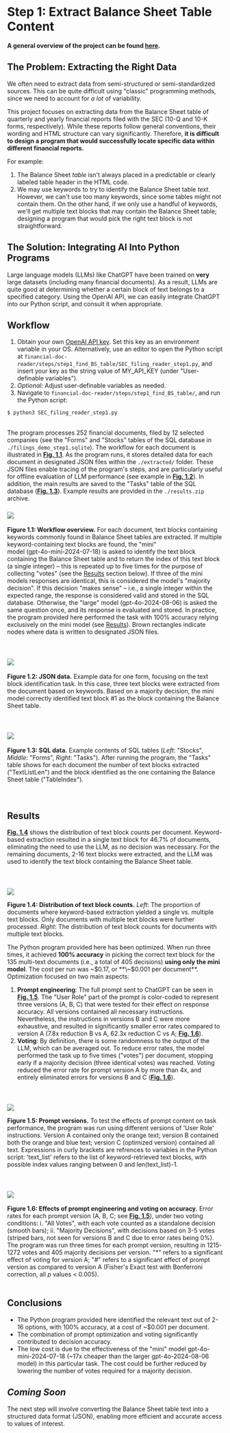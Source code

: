# Step 1: Extract Balance Sheet Table Content

**A general overview of the project can be found [here]((https://github.com/ronihogri/financial-doc-reader/blob/main/README.md)).**

## The Problem: Extracting the Right Data

We often need to extract data from semi-structured or semi-standardized sources. This can be quite difficult using "classic" programming methods, since we need to account for *a lot* of variability.

This project focuses on extracting data from the Balance Sheet table of quarterly and yearly financial reports filed with the SEC (10-Q and 10-K forms, respectively). While these reports follow general conventions, their wording and HTML structure can vary significantly. Therefore, **it is difficult to design a program that would successfully locate specific data within different financial reports.**

For example:

1. The Balance Sheet *table* isn't always placed in a predictable or clearly labeled table header in the HTML code.
2. We may use keywords to try to identify the Balance Sheet table *text*. However, we can't use too many keywords, since some tables might not contain them. On the other hand, if we only use a handful of keywords, we'll get multiple text blocks that may contain the Balance Sheet table; designing a program that would pick the right text block is not straightforward.

## The Solution: Integrating AI Into Python Programs

Large language models (LLMs) like ChatGPT have been trained on **very** large datasets (including many financial documents). As a result, LLMs are quite good at determining whether a certain block of text belongs to a specified category. Using the OpenAI API, we can easily integrate ChatGPT into our Python script, and consult it when appropriate.


## Workflow

1. Obtain your own [OpenAI API key](https://platform.openai.com/docs/quickstart?desktop-os=windows). Set this key as an environment variable in your OS. Alternatively, use an editor to open the Python script at `financial-doc-reader/steps/step1_find_BS_table/SEC_filing_reader_step1.py`, and insert your key as the string value of MY_API_KEY (under "User-definable variables").
2. *Optional*: Adjust user-definable variables as needed.
3. Navigate to `financial-doc-reader/steps/step1_find_BS_table/`, and run the Python script:

```console
$ python3 SEC_filing_reader_step1.py
```
<br>
The program processes 252 financial documents, filed by 12 selected companies (see the "Forms" and "Stocks" tables of the SQL database in <code>./filings_demo_step1.sqlite</code>). The workflow for each document is illustrated in <a href="#figure-1-1" style="white-space: nowrap; font-weight: bold;">Fig. 1.1</a>. As the program runs, it stores detailed data for each document in designated JSON files within the <code>./extracted/</code> folder. These JSON files enable tracing of the program's steps, and are particularly useful for offline evaluation of LLM performance (see example in <a href="#figure-1-2" style="white-space: nowrap; font-weight: bold;">Fig. 1.2</a>). In addition, the main results are saved to the "Tasks" table of the SQL database (<a href="#figure-1-3" style="white-space: nowrap; font-weight: bold;">Fig. 1.3</a>). Example results are provided in the <code>./results.zip</code> archive. 


<br>

### <a id="figure-1-1"></a>
![](https://github.com/ronihogri/financial-doc-reader/blob/main/steps/step1_find_BS_table/images/flow_chart_JSON_reference.png)<br>  
**Figure 1.1: Workflow overview.** For each document, text blocks containing keywords commonly found in Balance Sheet tables are extracted. If multiple keyword-containing text blocks are found, the "mini" <span style="white-space: nowrap;">model (gpt-4o-mini-2024-07-18)</span> is asked to identify the text block containing the Balance Sheet table and to return the index of this text block (a single integer) &ndash; this is repeated up to five times for the purpose of collecting "votes" (see the [Results](https://github.com/ronihogri/financial-doc-reader/blob/main/steps/step1_find_BS_table/README.md#results) section below). If three of the mini models responses are identical, this is considered the model's "majority decision". If this decision "makes sense" &ndash; i.e., a single integer within the expected range, the response is considered valid and stored in the SQL database. Otherwise, the "large" <span style="white-space: nowrap;">model (gpt-4o-2024-08-06)</span> is asked the same question once, and its response is evaluated and stored. In practice, the program provided here performed the task with 100% accuracy relying exclusively on the mini model (see [Results](https://github.com/ronihogri/financial-doc-reader/blob/main/steps/step1_find_BS_table/README.md#results)). Brown rectangles indicate nodes where data is written to designated JSON files.

<br>

### <a id="figure-1-2"></a>
![](https://github.com/ronihogri/financial-doc-reader/blob/main/steps/step1_find_BS_table/images/JSON_example_clipped.png)<br>  
**Figure 1.2: JSON data.** Example data for one form, focusing on the text block identification task. In this case, three text blocks were extracted from the document based on keywords. Based on a majority decision, the mini model correctly identified text block #1 as the block containing the Balance Sheet table. 

<br>

### <a id="figure-1-3"></a>
![](https://github.com/ronihogri/financial-doc-reader/blob/main/steps/step1_find_BS_table/images/SQL_tables_results.png)<br>  
**Figure 1.3: SQL data.** Example contents of SQL tables (*Left*: "Stocks", *Middle*: "Forms", *Right*: "Tasks"). After running the program, the "Tasks" table shows for each document the number of text blocks extracted ("TextListLen") and the block identified as the one containing the Balance Sheet table ("TableIndex").
<br><br>
<br>



## Results

<a href="#figure-1-4" style="font-weight: bold;">Fig. 1.4</a> shows the distribution of text block counts per document. Keyword-based extraction resulted in a single text block for 46.7% of documents, eliminating the need to use the LLM, as no decision was necessary. For the remaining documents, 2-16 text blocks were extracted, and the LLM was used to identify the text block containing the Balance Sheet table. 


<br>

### <a id="figure-1-4"></a>
![](https://github.com/ronihogri/financial-doc-reader/blob/main/steps/step1_find_BS_table/images/text_block_distribution.png)<br>

**Figure 1.4: Distribution of text block counts.** *Left*: The proportion of documents where keyword-based extraction yielded a single vs. multiple text blocks. Only documents with multiple text blocks were further processed. *Right*: The distribution of text block counts for documents with multiple text blocks.
<br>  

The Python program provided here has been optimized. When run three times, it achieved <span style="white-space: nowrap; font-weight: bold;">100% accuracy</span> in picking the correct text block for the 135 multi-text documents (i.e., a total of 405 decisions) **using only the mini model**. The cost per run was \~$0.17, or **\~$0.001 per document**. Optimization focused on two main aspects:

1. **Prompt engineering**: The full prompt sent to ChatGPT can be seen in <a href="#figure-1-5" style="white-space: nowrap; font-weight: bold;">Fig. 1.5</a>. The "User Role" part of the prompt is color-coded to represent three versions (A, B, C) that were tested for their effect on response accuracy. All versions contained all necessary instructions. Nevertheless, the instructions in versions B and C were more exhaustive, and resulted in significantly smaller error rates compared to version A (7.8x reduction B vs A, 62.3x reduction C vs A; <a href="#figure-1-6" style="white-space: nowrap; font-weight: bold;">Fig. 1.6</a>).   
2. **Voting**: By definition, there is some randomness to the output of the LLM, which can be averaged out. To reduce error rates, the model performed the task up to five times ("votes") per document, stopping early if a majority decision (three identical votes) was reached. Voting reduced the error rate for prompt version A by more than 4x, and entirely eliminated errors for versions B and C (<a href="#figure-1-6" style="white-space: nowrap; font-weight: bold;">Fig. 1.6</a>).

<br>

### <a id="figure-1-5"></a>
![](https://github.com/ronihogri/financial-doc-reader/blob/main/steps/step1_find_BS_table/images/prompt_versions.png)
  

**Figure 1.5: Prompt versions.** To test the effects of prompt content on task performance, the program was run using different versions of 'User Role' instructions. Version A contained only the orange text; version B contained both the orange and blue text; version C (optimized version) contained all text. Expressions in curly brackets are refrences to variables in the Python script: 'text_list' refers to the list of keyword-retrieved text blocks, with possible index values ranging between 0 and len(text_list)-1. 

<br>

### <a id="figure-1-6"></a>![](https://github.com/ronihogri/financial-doc-reader/blob/main/steps/step1_find_BS_table/images/optimization_bar_graph_significance.png)
  
**Figure 1.6: Effects of prompt engineering and voting on accuracy.** Error rates for each prompt version (A, B, C; see <a href="#figure-1-5" style="white-space: nowrap; font-weight: bold;">Fig. 1.5</a>), under two voting conditions: i. "All Votes", with each vote counted as a standalone decision (smooth bars); ii. "Majority Decisions", with decisions based on 3-5 votes (striped bars, not seen for versions B and C due to error rates being 0%). The program was run three times for each prompt version, resulting in 1215-1272 votes and 405 majority decisions per version. "*" refers to a significant effect of voting for version A; "#" refers to a significant effect of prompt version as compared to version A (Fisher's Exact test with Bonferroni correction, all *p* values < 0.005). <br><br>   


## Conclusions

- The Python program provided here identified the relevant text out of 2-16 options, with 100% accuracy, at a cost of ~$0.001 per document.
- The combination of prompt optimization and voting significantly contributed to decision accuracy.
- The low cost is due to the effectiveness of the "mini" model gpt-4o-mini-2024-07-18 (<span style="white-space: nowrap;">~17x</span> cheaper than the larger gpt-4o-2024-08-06 model) in this particular task. The cost could be further reduced by lowering the number of votes required for a majority decision.
 
## *Coming Soon*
The next step will involve converting the Balance Sheet table text into a structured data format (JSON), enabling more efficient and accurate access to values of interest. 